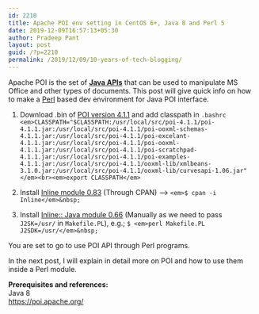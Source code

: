 ```yaml
---
id: 2210
title: Apache POI env setting in CentOS 6+, Java 8 and Perl 5
date: 2019-12-09T16:57:13+05:30
author: Pradeep Pant
layout: post
guid: /?p=2210
permalink: /2019/12/09/10-years-of-tech-blogging/
---
```

Apache POI is the set of [**Java APIs**](http://poi.apache.org/apidocs/4.1/) that can be used to manipulate MS Office and other types of documents. This post will give quick info on how to make a [Perl](https://www.perl.org/) based dev environment for Java POI interface.

  1. Download .bin of [POI version 4.1.1](https://www.apache.org/dyn/closer.lua/poi/release/bin/poi-bin-4.1.1-20191023.tar.gz) and add classpath in `.bashrc` 
    `<em>CLASSPATH="$CLASSPATH:/usr/local/src/poi-4.1.1/poi-4.1.1.jar:/usr/local/src/poi-4.1.1/poi-ooxml-schemas-4.1.1.jar:/usr/local/src/poi-4.1.1/poi-excelant-4.1.1.jar:/usr/local/src/poi-4.1.1/poi-ooxml-4.1.1.jar:/usr/local/src/poi-4.1.1/poi-scratchpad-4.1.1.jar:/usr/local/src/poi-4.1.1/poi-examples-4.1.1.jar:/usr/local/src/poi-4.1.1/ooxml-lib/xmlbeans-3.1.0.jar:/usr/local/src/poi-4.1.1/ooxml-lib/curvesapi-1.06.jar"</em><br><em>export CLASSPATH</em>`

  2. Install [Inline module&nbsp;0.83](https://metacpan.org/release/Inline) (Through CPAN) &#8212;> `<em>$ cpan -i Inline</em>&nbsp;`
  3. Install [Inline:: Java module 0.66](https://metacpan.org/release/Inline-Java) (Manually as we need to pass `J2SK=/usr/` in `Makefile.PL`),&nbsp;e.g.;  `$ <em>perl Makefile.PL J2SDK=/usr/</em>&nbsp;`

You are set to go to use POI API through Perl programs. 

In the next post, I will explain in detail more on POI and how to use them inside a Perl module.

**Prerequisites and references:**  
Java 8  
<https://poi.apache.org/>